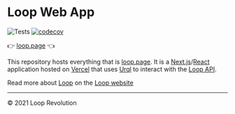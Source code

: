 # Loop Web App

![Tests](https://github.com/loop-revolution/web/workflows/Tests/badge.svg)
[![codecov](https://codecov.io/gh/loop-revolution/web/branch/main/graph/badge.svg?token=2KFGRXRTW9)](https://codecov.io/gh/loop-revolution/web)

👉 [loop.page](https://loop.page) 👈

This repository hosts everything that is [loop.page](https://loop.page). It is a [Next.js](https://nextjs.org)/[React](https://reactjs.org) application hosted on [Vercel](https://vercel.com) that uses [Urql](https://formidable.com/open-source/urql/) to interact with the [Loop API](https://github.com/loop-revolution/loop-api).

Read more about [Loop](https://loop.page) on the [Loop website](https://loop.page)

<hr />

© 2021 Loop Revolution
